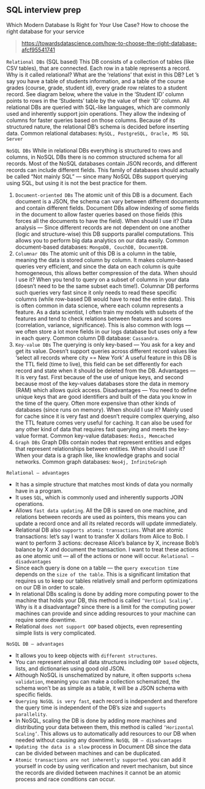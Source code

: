 ## SQL interview prep
Which Modern Database Is Right for Your Use Case? How to choose the right database for your service

> https://towardsdatascience.com/how-to-choose-the-right-database-afcf95541741

`Relational DBs` (SQL based)
This DB consists of a collection of tables (like CSV tables), that are connected. Each row in a table represents a record.
Why is it called relational? What are the ‘relations’ that exist in this DB?
Let ’s say you have a table of students information, and a table of the course grades (course, grade, student id), every grade row relates to a student record.
See diagram below, where the value in the ‘Student ID’ column points to rows in the ‘Students’ table by the value of their ‘ID’ column.
All relational DBs are queried with SQL-like languages, which are commonly used and inherently support join operations.
They allow the indexing of columns for faster queries based on those columns.
Because of its structured nature, the relational DB’s schema is decided before inserting data.
Common relational databases: `MySQL, PostgreSQL, Oracle, MS SQL Server`

`NoSQL DBs`
While in relational DBs everything is structured to rows and columns, in NoSQL DBs there is no common structured schema for all records. Most of the NoSQL databases contain JSON records, and different records can include different fields.
This family of databases should actually be called “Not mainly SQL” — since many NoSQL DBs support querying using SQL, but using it is not the best practice for them.

1. `Document-oriented DBs`
The atomic unit of this DB is a document.
Each document is a JSON, the schema can vary between different documents and contain different fields.
Document DBs allow indexing of some fields in the document to allow faster queries based on those fields (this forces all the documents to have the field).
When should I use it?
Data analysis — Since different records are not dependent on one another (logic and structure-wise) this DB supports parallel computations.
This allows you to perform big data analytics on our data easily.
Common document-based databases: `MongoDB, CouchDB, DocumentDB`.
2. `Columnar DBs`
The atomic unit of this DB is a column in the table, meaning the data is stored column by column. It makes column-based queries very efficient, and since the data on each column is quite homogeneous, this allows better compression of the data.
When should I use it?
When you tend to query on a subset of columns in your data (doesn’t need to be the same subset each time!).
Columnar DB performs such queries very fast since it only needs to read these specific columns (while row-based DB would have to read the entire data).
This is often common in data science, where each column represents a feature. As a data scientist, I often train my models with subsets of the features and tend to check relations between features and scores (correlation, variance, significance).
This is also common with logs — we often store a lot more fields in our logs database but uses only a few in each query.
Common column DB database: `Cassandra`.
3. `Key-value DBs`
The querying is only key-based — You ask for a key and get its value.
Doesn’t support queries across different record values like ‘select all records where city == New York’
A useful feature in this DB is the TTL field (time to live), this field can be set differently for each record and state when it should be deleted from the DB.
Advantages — It is very fast.
First because of the use of unique keys, and second because most of the key-values databases store the data in memory (RAM) which allows quick access.
Disadvantages — You need to define unique keys that are good identifiers and built of the data you know in the time of the query.
Often more expensive than other kinds of databases (since runs on memory).
When should I use it?
Mainly used for cache since it is very fast and doesn’t require complex querying, also the TTL feature comes very useful for caching.
It can also be used for any other kind of data that requires fast querying and meets the key-value format.
Common key-value databases: `Redis, Memcached`
4. `Graph DBs`
Graph DBs contain nodes that represent entities and edges that represent relationships between entities.
When should I use it?
When your data is a graph like, like knowledge graphs and social networks.
Common graph databases: `Neo4j, InfiniteGraph`

`Relational — advantages`
- It has a simple structure that matches most kinds of data you normally have in a program.
- It uses `SQL`, which is commonly used and inherently supports JOIN operations.
- Allows `fast data updating`. All the DB is saved on one machine, and relations between records are used as pointers, this means you can update a record once and all its related records will update immediately.
- Relational DB also `supports atomic transactions`.
What are atomic transactions: let’s say I want to transfer X dollars from Alice to Bob. I want to perform 3 actions: decrease Alice’s balance by X, increase Bob’s balance by X and document the transaction. I want to treat these actions as one atomic unit — all of the actions or none will occur.
`Relational — disadvantages`
- Since each query is done on a table — the `query execution time` depends on the `size of the table`. This is a significant limitation that requires us to keep our tables relatively small and perform optimizations on our DB in order to scale.
- In relational DBs scaling is done by adding more computing power to the machine that holds your DB, this method is called `‘Vertical Scaling’`.
Why is it a disadvantage? since there is a limit for the computing power machines can provide and since adding resources to your machine can require some downtime.
- Relational `does not support OOP` based objects, even representing simple lists is very complicated.

`NoSQL DB — advantages`
- It allows you to keep objects with `different structures`.
- You can represent almost all data structures including `OOP based` objects, lists, and dictionaries using good old JSON.
- Although NoSQL is unschematized by nature, it often supports `schema validation`, meaning you can make a collection schematized, the schema won’t be as simple as a table, it will be a JSON schema with specific fields.
- `Querying NoSQL is very fast`, each record is independent and therefore the query time is independent of the DB’s size and `supports parallelity`.
- In NoSQL, scaling the DB is done by adding more machines and distributing your data between them, this method is called `‘Horizontal Scaling’`. This allows us to automatically add resources to our DB when needed without causing any downtime.
`NoSQL DB — disadvantages`
- `Updating the data is a slow` process in Document DB since the data can be divided between machines and can be duplicated.
- `Atomic transactions are not inherently supported`. you can add it yourself in code by using verification and revert mechanism, but since the records are divided between machines it cannot be an atomic process and race conditions can occur.
